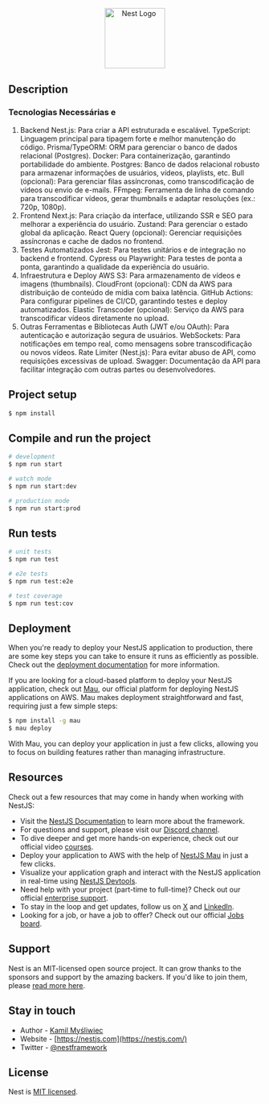 <p align="center">
  <a href="http://nestjs.com/" target="blank"><img src="https://nestjs.com/img/logo-small.svg" width="120" alt="Nest Logo" /></a>
</p>

[circleci-image]: https://img.shields.io/circleci/build/github/nestjs/nest/master?token=abc123def456
[circleci-url]: https://circleci.com/gh/nestjs/nest

## Description

### Tecnologias Necessárias e

1. Backend
   Nest.js: Para criar a API estruturada e escalável.
   TypeScript: Linguagem principal para tipagem forte e melhor manutenção do código.
   Prisma/TypeORM: ORM para gerenciar o banco de dados relacional (Postgres).
   Docker: Para containerização, garantindo portabilidade do ambiente.
   Postgres: Banco de dados relacional robusto para armazenar informações de usuários, vídeos, playlists, etc.
   Bull (opcional): Para gerenciar filas assíncronas, como transcodificação de vídeos ou envio de e-mails.
   FFmpeg: Ferramenta de linha de comando para transcodificar vídeos, gerar thumbnails e adaptar resoluções (ex.: 720p, 1080p).
2. Frontend
   Next.js: Para criação da interface, utilizando SSR e SEO para melhorar a experiência do usuário.
   Zustand: Para gerenciar o estado global da aplicação.
   React Query (opcional): Gerenciar requisições assíncronas e cache de dados no frontend.
3. Testes Automatizados
   Jest: Para testes unitários e de integração no backend e frontend.
   Cypress ou Playwright: Para testes de ponta a ponta, garantindo a qualidade da experiência do usuário.
4. Infraestrutura e Deploy
   AWS S3: Para armazenamento de vídeos e imagens (thumbnails).
   CloudFront (opcional): CDN da AWS para distribuição de conteúdo de mídia com baixa latência.
   GitHub Actions: Para configurar pipelines de CI/CD, garantindo testes e deploy automatizados.
   Elastic Transcoder (opcional): Serviço da AWS para transcodificar vídeos diretamente no upload.
5. Outras Ferramentas e Bibliotecas
   Auth (JWT e/ou OAuth): Para autenticação e autorização segura de usuários.
   WebSockets: Para notificações em tempo real, como mensagens sobre transcodificação ou novos vídeos.
   Rate Limiter (Nest.js): Para evitar abuso de API, como requisições excessivas de upload.
   Swagger: Documentação da API para facilitar integração com outras partes ou desenvolvedores.

## Project setup

```bash
$ npm install
```

## Compile and run the project

```bash
# development
$ npm run start

# watch mode
$ npm run start:dev

# production mode
$ npm run start:prod
```

## Run tests

```bash
# unit tests
$ npm run test

# e2e tests
$ npm run test:e2e

# test coverage
$ npm run test:cov
```

## Deployment

When you're ready to deploy your NestJS application to production, there are some key steps you can take to ensure it runs as efficiently as possible. Check out the [deployment documentation](https://docs.nestjs.com/deployment) for more information.

If you are looking for a cloud-based platform to deploy your NestJS application, check out [Mau](https://mau.nestjs.com), our official platform for deploying NestJS applications on AWS. Mau makes deployment straightforward and fast, requiring just a few simple steps:

```bash
$ npm install -g mau
$ mau deploy
```

With Mau, you can deploy your application in just a few clicks, allowing you to focus on building features rather than managing infrastructure.

## Resources

Check out a few resources that may come in handy when working with NestJS:

- Visit the [NestJS Documentation](https://docs.nestjs.com) to learn more about the framework.
- For questions and support, please visit our [Discord channel](https://discord.gg/G7Qnnhy).
- To dive deeper and get more hands-on experience, check out our official video [courses](https://courses.nestjs.com/).
- Deploy your application to AWS with the help of [NestJS Mau](https://mau.nestjs.com) in just a few clicks.
- Visualize your application graph and interact with the NestJS application in real-time using [NestJS Devtools](https://devtools.nestjs.com).
- Need help with your project (part-time to full-time)? Check out our official [enterprise support](https://enterprise.nestjs.com).
- To stay in the loop and get updates, follow us on [X](https://x.com/nestframework) and [LinkedIn](https://linkedin.com/company/nestjs).
- Looking for a job, or have a job to offer? Check out our official [Jobs board](https://jobs.nestjs.com).

## Support

Nest is an MIT-licensed open source project. It can grow thanks to the sponsors and support by the amazing backers. If you'd like to join them, please [read more here](https://docs.nestjs.com/support).

## Stay in touch

- Author - [Kamil Myśliwiec](https://twitter.com/kammysliwiec)
- Website - [https://nestjs.com](https://nestjs.com/)
- Twitter - [@nestframework](https://twitter.com/nestframework)

## License

Nest is [MIT licensed](https://github.com/nestjs/nest/blob/master/LICENSE).
